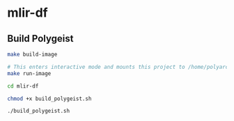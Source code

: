 # mlir-df

## Build Polygeist
```bash
make build-image

# This enters interactive mode and mounts this project to /home/polyarch/mlir-df
make run-image

cd mlir-df

chmod +x build_polygeist.sh

./build_polygeist.sh
```
